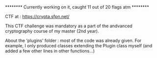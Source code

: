 ******** Currently working on it, caught 11 out of 20 flags atm ********

CTF at : https://crypta.sfpn.net/

This CTF challenge was mandatory as a part of the andvanced cryptography course of my master (2nd year).

About the 'plugins' folder : most of the code was already given. For example, I only produced classes extending the Plugin class myself (and added a few other lines in other functions...)
